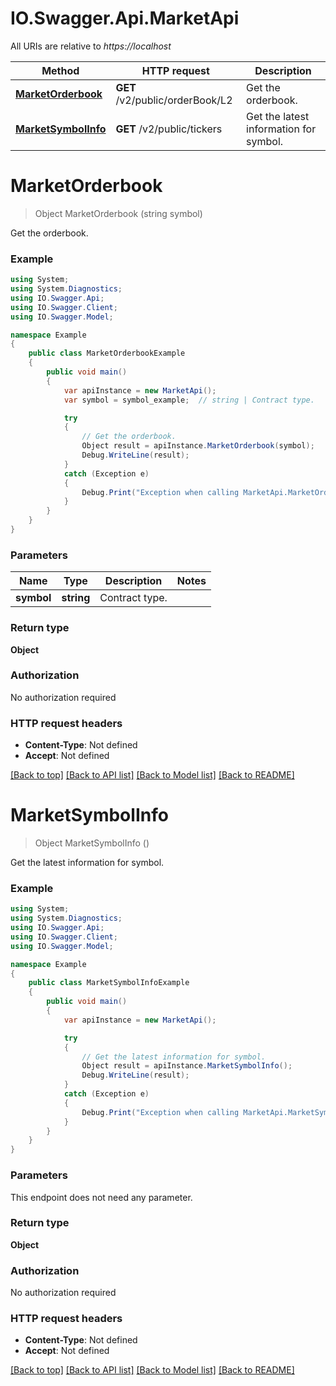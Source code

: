 # IO.Swagger.Api.MarketApi

All URIs are relative to *https://localhost*

Method | HTTP request | Description
------------- | ------------- | -------------
[**MarketOrderbook**](MarketApi.md#marketorderbook) | **GET** /v2/public/orderBook/L2 | Get the orderbook.
[**MarketSymbolInfo**](MarketApi.md#marketsymbolinfo) | **GET** /v2/public/tickers | Get the latest information for symbol.


<a name="marketorderbook"></a>
# **MarketOrderbook**
> Object MarketOrderbook (string symbol)

Get the orderbook.

### Example
```csharp
using System;
using System.Diagnostics;
using IO.Swagger.Api;
using IO.Swagger.Client;
using IO.Swagger.Model;

namespace Example
{
    public class MarketOrderbookExample
    {
        public void main()
        {
            var apiInstance = new MarketApi();
            var symbol = symbol_example;  // string | Contract type.

            try
            {
                // Get the orderbook.
                Object result = apiInstance.MarketOrderbook(symbol);
                Debug.WriteLine(result);
            }
            catch (Exception e)
            {
                Debug.Print("Exception when calling MarketApi.MarketOrderbook: " + e.Message );
            }
        }
    }
}
```

### Parameters

Name | Type | Description  | Notes
------------- | ------------- | ------------- | -------------
 **symbol** | **string**| Contract type. | 

### Return type

**Object**

### Authorization

No authorization required

### HTTP request headers

 - **Content-Type**: Not defined
 - **Accept**: Not defined

[[Back to top]](#) [[Back to API list]](../README.md#documentation-for-api-endpoints) [[Back to Model list]](../README.md#documentation-for-models) [[Back to README]](../README.md)

<a name="marketsymbolinfo"></a>
# **MarketSymbolInfo**
> Object MarketSymbolInfo ()

Get the latest information for symbol.

### Example
```csharp
using System;
using System.Diagnostics;
using IO.Swagger.Api;
using IO.Swagger.Client;
using IO.Swagger.Model;

namespace Example
{
    public class MarketSymbolInfoExample
    {
        public void main()
        {
            var apiInstance = new MarketApi();

            try
            {
                // Get the latest information for symbol.
                Object result = apiInstance.MarketSymbolInfo();
                Debug.WriteLine(result);
            }
            catch (Exception e)
            {
                Debug.Print("Exception when calling MarketApi.MarketSymbolInfo: " + e.Message );
            }
        }
    }
}
```

### Parameters
This endpoint does not need any parameter.

### Return type

**Object**

### Authorization

No authorization required

### HTTP request headers

 - **Content-Type**: Not defined
 - **Accept**: Not defined

[[Back to top]](#) [[Back to API list]](../README.md#documentation-for-api-endpoints) [[Back to Model list]](../README.md#documentation-for-models) [[Back to README]](../README.md)

